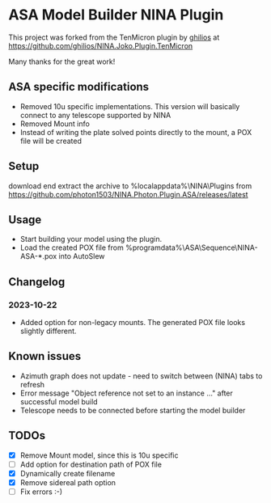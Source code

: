 # ASA Model Builder NINA Plugin

This project was forked from the TenMicron plugin by [ghilios](https://github.com/ghilios) at https://github.com/ghilios/NINA.Joko.Plugin.TenMicron


Many thanks for the great work!

## ASA specific modifications
- Removed 10u specific implementations. This version will basically connect to any telescope supported by NINA
- Removed Mount info
- Instead of writing the plate solved points directly to the mount, a POX file will be created


## Setup

download end extract the archive to %localappdata%\NINA\Plugins from https://github.com/photon1503/NINA.Photon.Plugin.ASA/releases/latest

## Usage

- Start building your model using the plugin.
- Load the created POX file from %programdata%\ASA\Sequence\NINA-ASA-*.pox into AutoSlew

## Changelog

### 2023-10-22
-  Added option for non-legacy mounts. The generated POX file looks slightly different.

## Known issues

- Azimuth graph does not update - need to switch between (NINA) tabs to refresh
- Error message "Object reference not set to an instance ..." after successful model build
- Telescope needs to be connected before starting the model builder

## TODOs
- [x] Remove Mount model, since this is 10u specific
- [ ] Add option for destination path of POX file
- [x] Dynamically create filename
- [x] Remove sidereal path option
- [ ] Fix errors :-)

